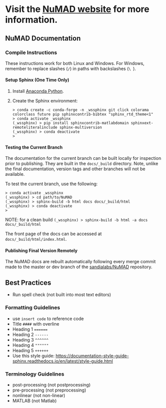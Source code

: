 # Visit the [NuMAD website](http://NuMAD.github.io/NuMAD) for more information.

## NuMAD Documentation

### Compile Instructions

These instructions work for both Linux and Windows. For Windows, remember to
replace slashes (`/`) in paths with backslashes (`\ `).

#### Setup Sphinx (One Time Only)

1. Install [Anaconda Python](https://www.anaconda.com/distribution/).

2. Create the Sphinx environment:
   
   ```
   > conda create -c conda-forge -n _wssphinx git click colorama colorclass future pip sphinxcontrib-bibtex "sphinx_rtd_theme<1"
   > conda activate _wssphinx
   (_wssphinx) > pip install sphinxcontrib-matlabdomain sphinxext-remoteliteralinclude sphinx-multiversion
   (_wssphinx) > conda deactivate
   >
   ```

#### Testing the Current Branch

The documentation for the current branch can be built locally for inspection 
prior to publishing. They are built in the `docs/_build` directory. Note, 
unlike the final documentation, version tags and other branches will not be 
available. 

To test the current branch, use the following:

```
> conda activate _wssphinx
(_wssphinx) > cd path/to/NuMAD
(_wssphinx) > sphinx-build -b html docs docs/_build/html
(_wssphinx) > conda deactivate
>
```

NOTE: for a clean build ``(_wssphinx) > sphinx-build -b html -a docs docs/_build/html``

The front page of the docs can be accessed at 
`docs/_build/html/index.html`. 

#### Publishing Final Version Remotely

The NuMAD docs are rebuilt automatically following every merge commit made 
to the master or dev branch of the [sandialabs/NuMAD](
https://github.com/sandialabs/NuMAD) repository.


## Best Practices
  - Run spell check (not built into most text editors)

### Formatting Guidelines
  - use ``insert code`` to reference code
  - Title `####` with overline
  - Heading 1 `======`
  - Heading 2 `------`
  - Heading 3 `^^^^^^`
  - Heading 4 `""""""`
  - Heading 5 `++++++`
  - Use this style guide: https://documentation-style-guide-sphinx.readthedocs.io/en/latest/style-guide.html

### Terminology Guidelines
  - post-processing (not postprocessing)
  - pre-processing (not preprocessing)  
  - nonlinear (not non-linear)
  - MATLAB (not Matlab)
